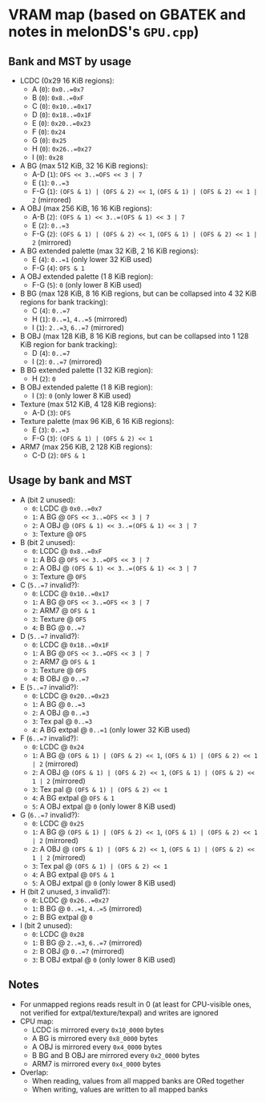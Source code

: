 # VRAM map (based on GBATEK and notes in melonDS's `GPU.cpp`)

## Bank and MST by usage
- LCDC (0x29 16 KiB regions):
    - A (`0`): `0x0..=0x7`
    - B (`0`): `0x8..=0xF`
    - C (`0`): `0x10..=0x17`
    - D (`0`): `0x18..=0x1F`
    - E (`0`): `0x20..=0x23`
    - F (`0`): `0x24`
    - G (`0`): `0x25`
    - H (`0`): `0x26..=0x27`
    - I (`0`): `0x28`
- A BG (max 512 KiB, 32 16 KiB regions):
    - A-D (`1`): `OFS << 3..=OFS << 3 | 7`
    - E   (`1`): `0..=3`
    - F-G (`1`): `(OFS & 1) | (OFS & 2) << 1`, `(OFS & 1) | (OFS & 2) << 1 | 2` (mirrored)
- A OBJ (max 256 KiB, 16 16 KiB regions):
    - A-B (`2`): `(OFS & 1) << 3..=(OFS & 1) << 3 | 7`
    - E   (`2`): `0..=3`
    - F-G (`2`): `(OFS & 1) | (OFS & 2) << 1`, `(OFS & 1) | (OFS & 2) << 1 | 2` (mirrored)
- A BG extended palette (max 32 KiB, 2 16 KiB regions):
    - E   (`4`): `0..=1` (only lower 32 KiB used)
    - F-G (`4`): `OFS & 1`
- A OBJ extended palette (1 8 KiB region):
    - F-G (`5`): `0` (only lower 8 KiB used)
- B BG (max 128 KiB, 8 16 KiB regions, but can be collapsed into 4 32 KiB regions for bank tracking):
    - C (`4`): `0..=7`
    - H (`1`): `0..=1`, `4..=5` (mirrored)
    - I (`1`): `2..=3`, `6..=7` (mirrored)
- B OBJ (max 128 KiB, 8 16 KiB regions, but can be collapsed into 1 128 KiB region for bank tracking):
    - D (`4`): `0..=7`
    - I (`2`): `0..=7` (mirrored)
- B BG extended palette (1 32 KiB region):
    - H (`2`): `0`
- B OBJ extended palette (1 8 KiB region):
    - I (`3`): `0` (only lower 8 KiB used)
- Texture (max 512 KiB, 4 128 KiB regions):
    - A-D (`3`): `OFS`
- Texture palette (max 96 KiB, 6 16 KiB regions):
    - E (`3`): `0..=3`
    - F-G (`3`): `(OFS & 1) | (OFS & 2) << 1`
- ARM7 (max 256 KiB, 2 128 KiB regions):
    - C-D (`2`): `OFS & 1`

## Usage by bank and MST
- A (bit 2 unused):
    - `0`: LCDC    @ `0x0..=0x7`
    - `1`: A BG    @ `OFS << 3..=OFS << 3 | 7`
    - `2`: A OBJ   @ `(OFS & 1) << 3..=(OFS & 1) << 3 | 7`
    - `3`: Texture @ `OFS`
- B (bit 2 unused):
    - `0`: LCDC    @ `0x8..=0xF`
    - `1`: A BG    @ `OFS << 3..=OFS << 3 | 7`
    - `2`: A OBJ   @ `(OFS & 1) << 3..=(OFS & 1) << 3 | 7`
    - `3`: Texture @ `OFS`
- C (`5..=7` invalid?):
    - `0`: LCDC    @ `0x10..=0x17`
    - `1`: A BG    @ `OFS << 3..=OFS << 3 | 7`
    - `2`: ARM7    @ `OFS & 1`
    - `3`: Texture @ `OFS`
    - `4`: B BG    @ `0..=7`
- D (`5..=7` invalid?):
    - `0`: LCDC    @ `0x18..=0x1F`
    - `1`: A BG    @ `OFS << 3..=OFS << 3 | 7`
    - `2`: ARM7    @ `OFS & 1`
    - `3`: Texture @ `OFS`
    - `4`: B OBJ   @ `0..=7`
- E (`5..=7` invalid?):
    - `0`: LCDC        @ `0x20..=0x23`
    - `1`: A BG        @ `0..=3`
    - `2`: A OBJ       @ `0..=3`
    - `3`: Tex pal     @ `0..=3`
    - `4`: A BG extpal @ `0..=1` (only lower 32 KiB used)
- F (`6..=7` invalid?):
    - `0`: LCDC         @ `0x24`
    - `1`: A BG         @ `(OFS & 1) | (OFS & 2) << 1`, `(OFS & 1) | (OFS & 2) << 1 | 2` (mirrored)
    - `2`: A OBJ        @ `(OFS & 1) | (OFS & 2) << 1`, `(OFS & 1) | (OFS & 2) << 1 | 2` (mirrored)
    - `3`: Tex pal      @ `(OFS & 1) | (OFS & 2) << 1`
    - `4`: A BG extpal  @ `OFS & 1`
    - `5`: A OBJ extpal @ `0` (only lower 8 KiB used)
- G (`6..=7` invalid?):
    - `0`: LCDC         @ `0x25`
    - `1`: A BG         @ `(OFS & 1) | (OFS & 2) << 1`, `(OFS & 1) | (OFS & 2) << 1 | 2` (mirrored)
    - `2`: A OBJ        @ `(OFS & 1) | (OFS & 2) << 1`, `(OFS & 1) | (OFS & 2) << 1 | 2` (mirrored)
    - `3`: Tex pal      @ `(OFS & 1) | (OFS & 2) << 1`
    - `4`: A BG extpal  @ `OFS & 1`
    - `5`: A OBJ extpal @ `0` (only lower 8 KiB used)
- H (bit 2 unused, `3` invalid?):
    - `0`: LCDC        @ `0x26..=0x27`
    - `1`: B BG        @ `0..=1`, `4..=5` (mirrored)
    - `2`: B BG extpal @ `0`
- I (bit 2 unused):
    - `0`: LCDC         @ `0x28`
    - `1`: B BG         @ `2..=3`, `6..=7` (mirrored)
    - `2`: B OBJ        @ `0..=7` (mirrored)
    - `3`: B OBJ extpal @ `0` (only lower 8 KiB used)

## Notes
 - For unmapped regions reads result in 0 (at least for CPU-visible ones, not verified for extpal/texture/texpal) and writes are ignored
 - CPU map:
     - LCDC is mirrored every `0x10_0000` bytes
     - A BG is mirrored every `0x8_0000` bytes
     - A OBJ is mirrored every `0x4_0000` bytes
     - B BG and B OBJ are mirrored every `0x2_0000` bytes
     - ARM7 is mirrored every `0x4_0000` bytes
 - Overlap:
     - When reading, values from all mapped banks are ORed together
     - When writing, values are written to all mapped banks
